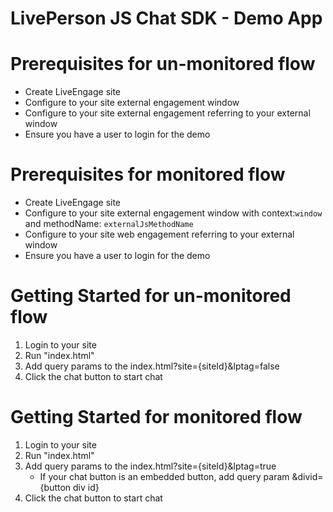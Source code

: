 LivePerson JS Chat SDK - Demo App
=================================

Prerequisites for un-monitored flow
===================================
- Create LiveEngage site
- Configure to your site external engagement window
- Configure to your site external engagement referring to your external window
- Ensure you have a user to login for the demo

Prerequisites for monitored flow
================================
- Create LiveEngage site
- Configure to your site external engagement window with context:`window` and methodName: `externalJsMethodName`
- Configure to your site web engagement referring to your external window
- Ensure you have a user to login for the demo

Getting Started for un-monitored flow
=====================================
1. Login to your site
2. Run "index.html"
3. Add query params to the index.html?site={siteId}&lptag=false
4. Click the chat button to start chat

Getting Started for monitored flow
==================================
1. Login to your site
2. Run "index.html"
3. Add query params to the index.html?site={siteId}&lptag=true
    - If your chat button is an embedded button, add query param &divid={button div id} 
4. Click the chat button to start chat
